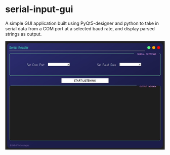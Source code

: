 # serial-input-gui
A simple GUI application built using PyQt5-designer and python to take in serial data from a COM port at a selected baud rate, and display parsed strings as output.

![alt text](https://github.com/oron-sinaa/serial-input-gui/blob/main/ss.jpg?raw=true)
